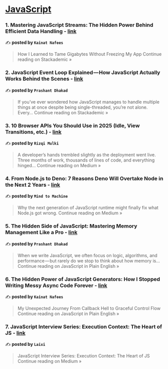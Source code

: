 
<h1><a href=https://medium.com/tag/javascript-development/recommended target="_blank" rel="noopener noreferrer">JavaScript</a></h1>
<h3>1. Mastering JavaScript Streams: The Hidden Power Behind Efficient Data Handling - <a href="https://blog.stackademic.com/mastering-javascript-streams-the-hidden-power-behind-efficient-data-handling-6c2ea5d19d02?source=rss------javascript_development-5" target="_blank" rel="noopener noreferrer">link</a></h3>

✍️ **posted by `Kainat Nafees`**

<blockquote>How I Learned to Tame Gigabytes Without Freezing My App
Continue reading on Stackademic »</blockquote>

<h3>2. JavaScript Event Loop Explained — How JavaScript Actually Works Behind the Scenes - <a href="https://blog.stackademic.com/javascript-event-loop-explained-how-javascript-actually-works-behind-the-scenes-59abf9868ba8?source=rss------javascript_development-5" target="_blank" rel="noopener noreferrer">link</a></h3>

✍️ **posted by `Prashant Dhakad`**

<blockquote>If you’ve ever wondered how JavaScript manages to handle multiple things at once despite being single-threaded, you’re not alone. Every…
Continue reading on Stackademic »</blockquote>

<h3>3. 10 Browser APIs You Should Use in 2025 (Idle, View Transitions, etc.) - <a href="https://medium.com/@rizqimulkisrc/10-browser-apis-you-should-use-in-2025-idle-view-transitions-etc-025ecd4127c2?source=rss------javascript_development-5" target="_blank" rel="noopener noreferrer">link</a></h3>

✍️ **posted by `Rizqi Mulki`**

<blockquote>A developer’s hands trembled slightly as the deployment went live. Three months of work, thousands of lines of code, and everything hinged…
Continue reading on Medium »</blockquote>

<h3>4. From Node.js to Deno: 7 Reasons Deno Will Overtake Node in the Next 2 Years - <a href="https://mind-to-machine.medium.com/from-node-js-to-deno-7-reasons-deno-will-overtake-node-in-the-next-2-years-f45472056476?source=rss------javascript_development-5" target="_blank" rel="noopener noreferrer">link</a></h3>

✍️ **posted by `Mind to Machine`**

<blockquote>Why the next generation of JavaScript runtime might finally fix what Node.js got wrong.
Continue reading on Medium »</blockquote>

<h3>5. The Hidden Side of JavaScript: Mastering Memory Management Like a Pro - <a href="https://javascript.plainenglish.io/the-hidden-side-of-javascript-mastering-memory-management-like-a-pro-72a87c46977d?source=rss------javascript_development-5" target="_blank" rel="noopener noreferrer">link</a></h3>

✍️ **posted by `Prashant Dhakad`**

<blockquote>When we write JavaScript, we often focus on logic, algorithms, and performance — but rarely do we stop to think about how memory is…
Continue reading on JavaScript in Plain English »</blockquote>

<h3>6. The Hidden Power of JavaScript Generators: How I Stopped Writing Messy Async Code Forever - <a href="https://javascript.plainenglish.io/the-hidden-power-of-javascript-generators-how-i-stopped-writing-messy-async-code-forever-20a43807b5bd?source=rss------javascript_development-5" target="_blank" rel="noopener noreferrer">link</a></h3>

✍️ **posted by `Kainat Nafees`**

<blockquote>My Unexpected Journey From Callback Hell to Graceful Control Flow
Continue reading on JavaScript in Plain English »</blockquote>

<h3>7. JavaScript Interview Series: Execution Context: The Heart of JS - <a href="https://medium.com/@huanzidage/javascript-interview-series-execution-context-the-heart-of-js-f24e621ced7e?source=rss------javascript_development-5" target="_blank" rel="noopener noreferrer">link</a></h3>

✍️ **posted by `Laixi`**

<blockquote>JavaScript Interview Series: Execution Context: The Heart of JS
Continue reading on Medium »</blockquote>

